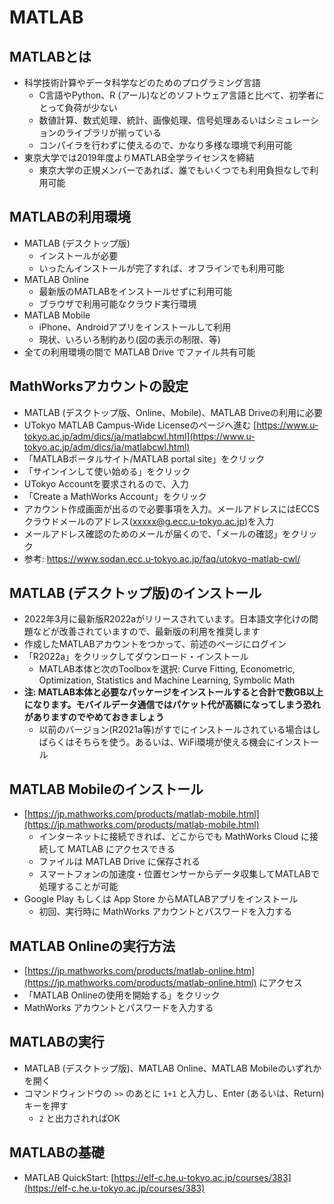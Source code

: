 # MATLAB

## MATLABとは

* 科学技術計算やデータ科学などのためのプログラミング言語
    * C言語やPython、R (アール)などのソフトウェア言語と比べて、初学者にとって負荷が少ない
    * 数値計算、数式処理、統計、画像処理、信号処理あるいはシミュレーションのライブラリが揃っている
    * コンパイラを行わずに使えるので、かなり多様な環境で利用可能
* 東京大学では2019年度よりMATLAB全学ライセンスを締結
    * 東京大学の正規メンバーであれば、誰でもいくつでも利用負担なしで利用可能

 ## MATLABの利用環境
 
* MATLAB (デスクトップ版)
    * インストールが必要
    * いったんインストールが完了すれば、オフラインでも利用可能
* MATLAB Online
    * 最新版のMATLABをインストールせずに利用可能
    * ブラウザで利用可能なクラウド実行環境
* MATLAB Mobile
    * iPhone、Androidアプリをインストールして利用
    * 現状、いろいろ制約あり(図の表示の制限、等)
* 全ての利用環境の間で MATLAB Drive でファイル共有可能

## MathWorksアカウントの設定

* MATLAB (デスクトップ版、Online、Mobile)、MATLAB Driveの利用に必要
* UTokyo MATLAB Campus-Wide Licenseのページへ進む
[https://www.u-tokyo.ac.jp/adm/dics/ja/matlabcwl.html](https://www.u-tokyo.ac.jp/adm/dics/ja/matlabcwl.html)
* 「MATLABポータルサイト/MATLAB portal site」をクリック
* 「サインインして使い始める」をクリック
* UTokyo Accountを要求されるので、入力
* 「Create a MathWorks Account」をクリック
* アカウント作成画面が出るので必要事項を入力。メールアドレスにはECCSクラウドメールのアドレス(xxxxx@g.ecc.u-tokyo.ac.jp)を入力
* メールアドレス確認のためのメールが届くので、「メールの確認」をクリック
* 参考: https://www.sodan.ecc.u-tokyo.ac.jp/faq/utokyo-matlab-cwl/

## MATLAB (デスクトップ版)のインストール

* 2022年3月に最新版R2022aがリリースされています。日本語文字化けの問題などが改善されていますので、最新版の利用を推奨します
* 作成したMATLABアカウントをつかって、前述のページにログイン
* 「R2022a」をクリックしてダウンロード・インストール
    * MATLAB本体と次のToolboxを選択: Curve Fitting, Econometric, Optimization, Statistics and Machine Learning, Symbolic Math
* **注: MATLAB本体と必要なパッケージをインストールすると合計で数GB以上になります。モバイルデータ通信ではパケット代が高額になってしまう恐れがありますのでやめておきましょう**
    * 以前のバージョン(R2021a等)がすでにインストールされている場合はしばらくはそちらを使う。あるいは、WiFi環境が使える機会にインストール

## MATLAB Mobileのインストール

* [https://jp.mathworks.com/products/matlab-mobile.html](https://jp.mathworks.com/products/matlab-mobile.html)
    * インターネットに接続できれば、どこからでも MathWorks Cloud に接続して MATLAB にアクセスできる
    * ファイルは MATLAB Drive に保存される
    * スマートフォンの加速度・位置センサーからデータ収集してMATLABで処理することが可能
* Google Play もしくは App Store からMATLABアプリをインストール
    * 初回、実行時に MathWorks アカウントとパスワードを入力する

## MATLAB Onlineの実行方法

* [https://jp.mathworks.com/products/matlab-online.htm](https://jp.mathworks.com/products/matlab-online.html) にアクセス
* 「MATLAB Onlineの使用を開始する」をクリック
* MathWorks アカウントとパスワードを入力する

## MATLABの実行

* MATLAB (デスクトップ版)、MATLAB Online、MATLAB Mobileのいずれかを開く
* コマンドウィンドウの ```>>``` のあとに ```1+1``` と入力し、Enter (あるいは、Return)キーを押す 
    * ```2``` と出力されればOK

## MATLABの基礎

* MATLAB QuickStart: [https://elf-c.he.u-tokyo.ac.jp/courses/383](https://elf-c.he.u-tokyo.ac.jp/courses/383)
